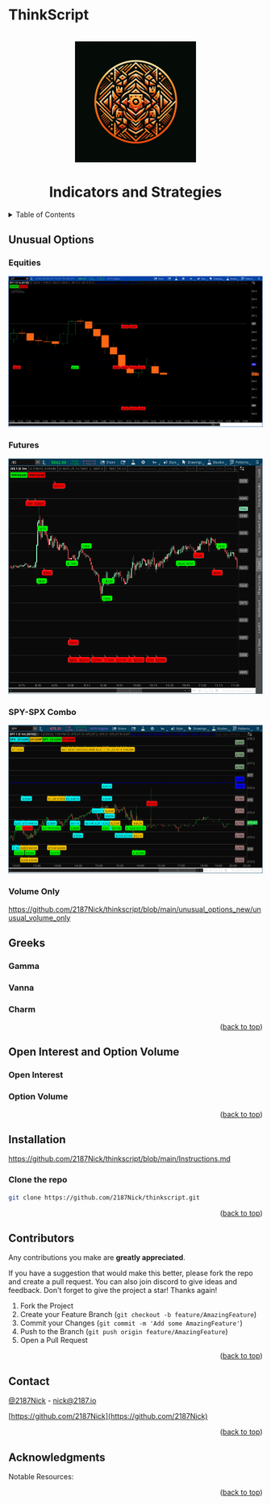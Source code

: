 # ThinkScript

<a name="readme-top"></a>

<!-- PROJECT LOGO -->
<br />
<div align="center">
  <a href="https://2187.io">
    <img src="images/2187logo.png" alt="Logo" width="240" height="240">
  </a>

  <h1 align="center">Indicators and Strategies</h1>
</div>

<!-- TABLE OF CONTENTS -->
<details>
  <summary>Table of Contents</summary>
  <ol>
    <li>
      <a href="#unusual-options">Unusual Options</a>
       <ul>
         <li><a href="#Equities">Equities</a></li>
         <li><a href="#Futures">Futures</a></li>
         <li><a href="#spy-spx-combo">SPY-SPX Combo</a></li>
          <li><a href="#volume-only">Volume Only</a></li>
      </ul>
    </li>
    <li>
      <a href="#greeks">Greeks</a>
       <ul>
         <li><a href="#gamma">Gamma</a></li>
         <li><a href="#vanna">Vanna</a></li>
         <li><a href="#charm">Charm</a></li>
      </ul>
    </li>
    <li>
      <a href="#open-interest-volume">Open Interest and Option Volume</a>
      <ul>
        <li><a href="#open-interest">Open Interest</a></li>
        <li><a href="#option-volume">Option Volume</a></li>
      </ul>
    </li>
    <li><a href="#contributors">Contributors</a></li>
    <li><a href="#contact">Contact</a></li>
    <li><a href="#acknowledgments">Acknowledgments</a></li>
  </ol>
</details>



<!-- Unusual Options -->
## Unusual Options

### Equities
<a href="https://github.com/2187Nick/thinkscript/blob/main/unusual_options_new/unusual_options_new">
    <img src="images/spy_uoa.png" alt="Logo">
</a>

### Futures
<a href="https://github.com/2187Nick/thinkscript/blob/main/unusual_options_new/unusual_options_ES">
    <img src="images/es-futures-options.png" alt="Logo">
</a>

### SPY-SPX Combo
<a href="[https://github.com/2187Nick/thinkscript/blob/main/unusual_options_new/unusual_options_new](https://github.com/2187Nick/thinkscript/tree/main/unusual_options_new/spy_spx_combo)">
    <img src="images/spy-spx-combo.png" alt="Logo">
</a>

### Volume Only
https://github.com/2187Nick/thinkscript/blob/main/unusual_options_new/unusual_volume_only



<!-- Greeks -->
## Greeks

### Gamma
    
### Vanna

### Charm
    

<p align="right">(<a href="#readme-top">back to top</a>)</p>



<!-- Open Interest and Option Volume -->
## Open Interest and Option Volume

### Open Interest

### Option Volume


<p align="right">(<a href="#readme-top">back to top</a>)</p>

## Installation

https://github.com/2187Nick/thinkscript/blob/main/Instructions.md

### Clone the repo
   ```sh
   git clone https://github.com/2187Nick/thinkscript.git
   ```



<p align="right">(<a href="#readme-top">back to top</a>)</p>

<!-- CONTRIBUTORS -->
## Contributors

Any contributions you make are **greatly appreciated**.

If you have a suggestion that would make this better, please fork the repo and create a pull request.
You can also join discord to give ideas and feedback.
Don't forget to give the project a star! Thanks again!

1. Fork the Project
2. Create your Feature Branch (`git checkout -b feature/AmazingFeature`)
3. Commit your Changes (`git commit -m 'Add some AmazingFeature'`)
4. Push to the Branch (`git push origin feature/AmazingFeature`)
5. Open a Pull Request

<p align="right">(<a href="#readme-top">back to top</a>)</p>


<!-- CONTACT -->
## Contact

  [@2187Nick](https://twitter.com/2187Nick) - nick@2187.io

  [https://github.com/2187Nick](https://github.com/2187Nick)

<p align="right">(<a href="#readme-top">back to top</a>)</p>



<!-- ACKNOWLEDGMENTS -->
## Acknowledgments

Notable Resources:



<p align="right">(<a href="#readme-top">back to top</a>)</p>

